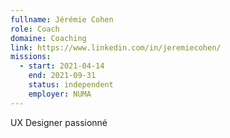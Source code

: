 ```yaml
---
fullname: Jérémie Cohen
role: Coach
domaine: Coaching
link: https://www.linkedin.com/in/jeremiecohen/
missions:
  - start: 2021-04-14
    end: 2021-09-31
    status: independent
    employer: NUMA
---
```


UX Designer passionné
